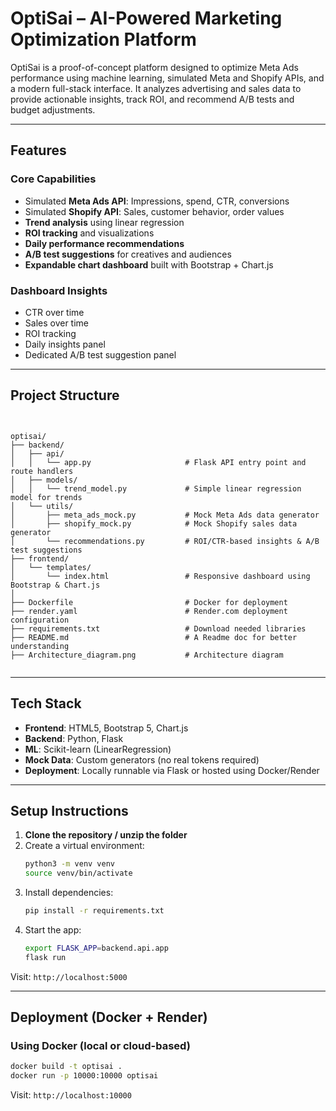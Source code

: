 # OptiSai – AI-Powered Marketing Optimization Platform

OptiSai is a proof-of-concept platform designed to optimize Meta Ads performance using machine learning, simulated Meta and Shopify APIs, and a modern full-stack interface. It analyzes advertising and sales data to provide actionable insights, track ROI, and recommend A/B tests and budget adjustments.

---

## Features

### Core Capabilities

- Simulated **Meta Ads API**: Impressions, spend, CTR, conversions
- Simulated **Shopify API**: Sales, customer behavior, order values
- **Trend analysis** using linear regression
- **ROI tracking** and visualizations
- **Daily performance recommendations**
- **A/B test suggestions** for creatives and audiences
- **Expandable chart dashboard** built with Bootstrap + Chart.js

### Dashboard Insights

- CTR over time
- Sales over time
- ROI tracking
- Daily insights panel
- Dedicated A/B test suggestion panel

---

## Project Structure

```


optisai/
├── backend/
│   ├── api/
│   │   └── app.py                     # Flask API entry point and route handlers
│   ├── models/
│   │   └── trend_model.py             # Simple linear regression model for trends
│   └── utils/
│       ├── meta_ads_mock.py           # Mock Meta Ads data generator
│       ├── shopify_mock.py            # Mock Shopify sales data generator
│       └── recommendations.py         # ROI/CTR-based insights & A/B test suggestions
├── frontend/
│   └── templates/
│       └── index.html                 # Responsive dashboard using Bootstrap & Chart.js
│
├── Dockerfile                         # Docker for deployment
├── render.yaml                        # Render.com deployment configuration
├── requirements.txt                   # Download needed libraries
├── README.md                          # A Readme doc for better understanding
├── Architecture_diagram.png           # Architecture diagram


```

---

## Tech Stack

- **Frontend**: HTML5, Bootstrap 5, Chart.js
- **Backend**: Python, Flask
- **ML**: Scikit-learn (LinearRegression)
- **Mock Data**: Custom generators (no real tokens required)
- **Deployment**: Locally runnable via Flask or hosted using Docker/Render

---

## Setup Instructions

1. **Clone the repository / unzip the folder**
2. Create a virtual environment:
   ```bash
   python3 -m venv venv
   source venv/bin/activate
   ```
3. Install dependencies:
   ```bash
   pip install -r requirements.txt
   ```
4. Start the app:
   ```bash
   export FLASK_APP=backend.api.app
   flask run
   ```

Visit: `http://localhost:5000`

---

## Deployment (Docker + Render)

### Using Docker (local or cloud-based)

```bash
docker build -t optisai .
docker run -p 10000:10000 optisai
```

Visit: `http://localhost:10000`
